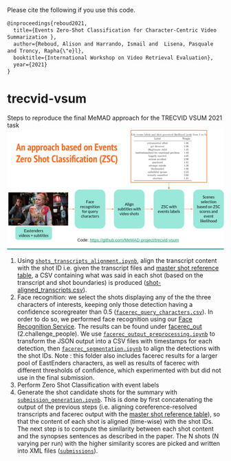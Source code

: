 
Please cite the following if you use this code.
```
@inproceedings{reboud2021,
  title={Events Zero-Shot Classification for Character-Centric Video Summarization },
  author={Reboud, Alison and Harrando, Ismail and  Lisena, Pasquale and Troncy, Rapha{\"e}l},
  booktitle={International Workshop on Video Retrieval Evaluation},
  year={2021}
}
```

# trecvid-vsum
Steps to reproduce the final MeMAD approach for the TRECVID VSUM 2021 task
![Model architecture](vsum.png)

1) Using [`shots_transcripts_alignment.ipynb`](./transcripts/shots_transcripts_alignment.ipynb), align the transcript content with the shot ID i.e. given the transcript files and [master shot reference table](./facerec_segment/eastenders.masterShotReferenceTable.txt), a CSV containing what was said in each shot (based on the transcript and shot boundaries) is produced ([shot-aligned_transcripts.csv](./transcripts/shot-aligned_transcripts.csv)).
2) Face recognition: we select the shots displaying any of the the three characters of interests, keeping only those detection having a confidence scoregreater than 0.5 ([`facerec_query_characters.csv`](./facerec_segment/facerec_query_characters.csv)).
In order to do so, we performed face recognition using our  [Face Recognition Service](https://github.com/D2KLab/FaceRec). The results can be found under [facerec_out](./facerec_out) (2.challenge_people). We use [`facerec_output_preprocessing.ipynb`](./facerec_segmentation/facerec_output_preprocessing.ipynb) to transform the JSON output into a CSV files with timestamps for each detection, then  [`facerec_segmentation.ipynb`](./facerec_segmentation/facerec_segmentation.ipynb) to align the detections with the shot IDs.
Note : this folder also includes facerec results for a larger pool of EastEnders characters, as well as results of facerec with different thresholds of confidence, which experimented with but did not use in the final submission.
3) Perform Zero Shot Classification with event labels
4) Generate the shot candidate shots for the summary with [`submission_generation.ipynb`](./submission/submission_generation.ipynb). This is done by first concatenating the output of the previous steps (i.e. aligning coreference-resolved transcripts and facerec output with the [master shot reference table](./facerec_segment/eastenders.masterShotReferenceTable.txt)), so that the content of each shot is aligned (time-wise) with the shot IDs. The next step is to compute the similarity between each shot content and the synopses sentences as described in the paper. The N shots (N varying per run) with the higher similarity scores are picked and written into XML files ([`submissions`](./submission/xml)).




